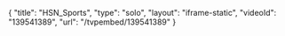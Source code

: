 {
    "title": "HSN_Sports",
    "type": "solo",
    "layout": "iframe-static",
    "videoId": "139541389",
    "url": "\/tvpembed\/139541389"
}